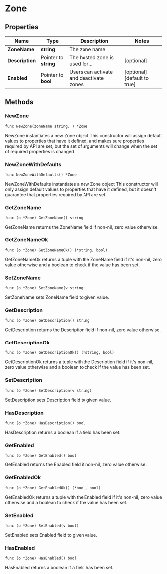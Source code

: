 # Zone

## Properties

|Name | Type | Description | Notes|
|------------ | ------------- | ------------- | -------------|
|**ZoneName** | **string** | The zone name | |
|**Description** | Pointer to **string** | The hosted zone is used for... | [optional] |
|**Enabled** | Pointer to **bool** | Users can activate and deactivate zones. | [optional] [default to true]|

## Methods

### NewZone

`func NewZone(zoneName string, ) *Zone`

NewZone instantiates a new Zone object
This constructor will assign default values to properties that have it defined,
and makes sure properties required by API are set, but the set of arguments
will change when the set of required properties is changed

### NewZoneWithDefaults

`func NewZoneWithDefaults() *Zone`

NewZoneWithDefaults instantiates a new Zone object
This constructor will only assign default values to properties that have it defined,
but it doesn't guarantee that properties required by API are set

### GetZoneName

`func (o *Zone) GetZoneName() string`

GetZoneName returns the ZoneName field if non-nil, zero value otherwise.

### GetZoneNameOk

`func (o *Zone) GetZoneNameOk() (*string, bool)`

GetZoneNameOk returns a tuple with the ZoneName field if it's non-nil, zero value otherwise
and a boolean to check if the value has been set.

### SetZoneName

`func (o *Zone) SetZoneName(v string)`

SetZoneName sets ZoneName field to given value.


### GetDescription

`func (o *Zone) GetDescription() string`

GetDescription returns the Description field if non-nil, zero value otherwise.

### GetDescriptionOk

`func (o *Zone) GetDescriptionOk() (*string, bool)`

GetDescriptionOk returns a tuple with the Description field if it's non-nil, zero value otherwise
and a boolean to check if the value has been set.

### SetDescription

`func (o *Zone) SetDescription(v string)`

SetDescription sets Description field to given value.

### HasDescription

`func (o *Zone) HasDescription() bool`

HasDescription returns a boolean if a field has been set.

### GetEnabled

`func (o *Zone) GetEnabled() bool`

GetEnabled returns the Enabled field if non-nil, zero value otherwise.

### GetEnabledOk

`func (o *Zone) GetEnabledOk() (*bool, bool)`

GetEnabledOk returns a tuple with the Enabled field if it's non-nil, zero value otherwise
and a boolean to check if the value has been set.

### SetEnabled

`func (o *Zone) SetEnabled(v bool)`

SetEnabled sets Enabled field to given value.

### HasEnabled

`func (o *Zone) HasEnabled() bool`

HasEnabled returns a boolean if a field has been set.


